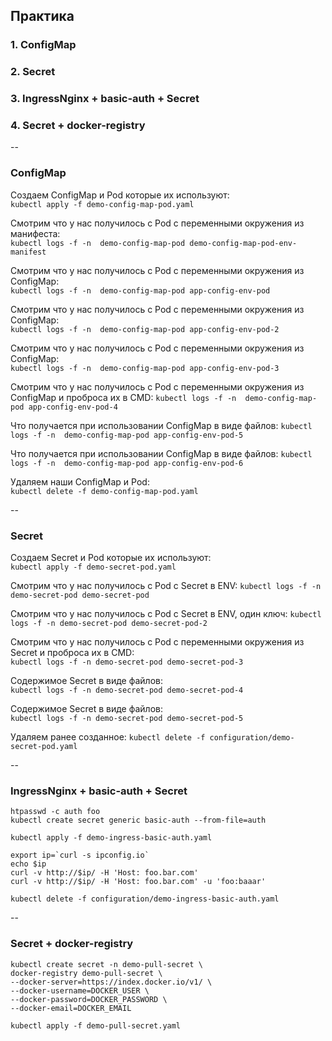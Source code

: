 ## Практика
### 1. ConfigMap
### 2. Secret
### 3. IngressNginx + basic-auth + Secret
### 4. Secret + docker-registry  

--
### ConfigMap 
Создаем ConfigMap и Pod которые их используют:  
`kubectl apply -f demo-config-map-pod.yaml`    

Смотрим что у нас получилось с Pod c переменными окружения из манифеста:  
`kubectl logs -f -n  demo-config-map-pod demo-config-map-pod-env-manifest`

Смотрим что у нас получилось с Pod c переменными окружения из ConfigMap:  
`kubectl logs -f -n  demo-config-map-pod app-config-env-pod`  

Смотрим что у нас получилось с Pod c переменными окружения из ConfigMap:  
`kubectl logs -f -n  demo-config-map-pod app-config-env-pod-2`  

Смотрим что у нас получилось с Pod c переменными окружения из ConfigMap:  
`kubectl logs -f -n  demo-config-map-pod app-config-env-pod-3`  

Смотрим что у нас получилось с Pod c переменными окружения из ConfigMap и проброса их в CMD:
`kubectl logs -f -n  demo-config-map-pod app-config-env-pod-4`  

Что получается при использовании ConfigMap в виде файлов:
`kubectl logs -f -n  demo-config-map-pod app-config-env-pod-5`  

Что получается при использовании ConfigMap в виде файлов:
`kubectl logs -f -n  demo-config-map-pod app-config-env-pod-6`  

Удаляем наши ConfigMap и Pod:  
`kubectl delete -f demo-config-map-pod.yaml`  

--
### Secret

Создаем Secret и Pod которые их используют:  
`kubectl apply -f demo-secret-pod.yaml`    

Смотрим что у нас получилось с Pod c Secret в ENV:
`kubectl logs -f -n demo-secret-pod demo-secret-pod` 

Смотрим что у нас получилось с Pod c Secret в ENV, один ключ:
`kubectl logs -f -n demo-secret-pod demo-secret-pod-2`

Смотрим что у нас получилось с Pod c переменными окружения из Secret и проброса их в CMD:  
`kubectl logs -f -n demo-secret-pod demo-secret-pod-3`  

Содержимое Secret в виде файлов:  
`kubectl logs -f -n demo-secret-pod demo-secret-pod-4`  

Содержимое Secret в виде файлов:  
`kubectl logs -f -n demo-secret-pod demo-secret-pod-5`  

Удаляем ранее созданное:
`kubectl delete -f configuration/demo-secret-pod.yaml`


--
### IngressNginx + basic-auth + Secret

```
htpasswd -c auth foo
kubectl create secret generic basic-auth --from-file=auth

kubectl apply -f demo-ingress-basic-auth.yaml

export ip=`curl -s ipconfig.io`
echo $ip
curl -v http://$ip/ -H 'Host: foo.bar.com'
curl -v http://$ip/ -H 'Host: foo.bar.com' -u 'foo:baaar'

kubectl delete -f configuration/demo-ingress-basic-auth.yaml
```

--
### Secret + docker-registry

```
kubectl create secret -n demo-pull-secret \
docker-registry demo-pull-secret \
--docker-server=https://index.docker.io/v1/ \
--docker-username=DOCKER_USER \
--docker-password=DOCKER_PASSWORD \
--docker-email=DOCKER_EMAIL
```

```
kubectl apply -f demo-pull-secret.yaml
```

